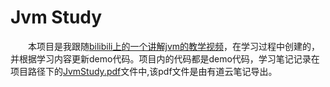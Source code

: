 # Jvm Study
&ensp;&ensp;&ensp;&ensp;本项目是我跟随[bilibili上的一个讲解jvm的教学视频](https://www.bilibili.com/video/av47756459)，在学习过程中创建的，
并根据学习内容更新demo代码。项目内的代码都是demo代码，学习笔记记录在项目路径下的[JvmStudy.pdf](https://github.com/Jajia/JvmStudy/blob/master/JvmStudy.pdf)文件中,该pdf文件是由有道云笔记导出。
